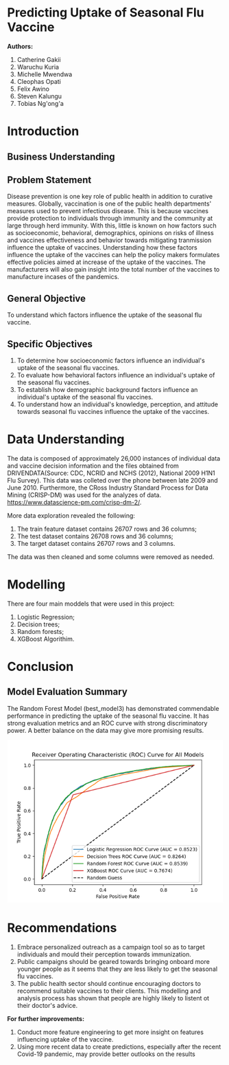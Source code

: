 # **Predicting Uptake of Seasonal Flu Vaccine**

**Authors:**
1. Catherine Gakii
2. Waruchu Kuria
3. Michelle Mwendwa
4. Cleophas Opati
5. Felix Awino
6. Steven Kalungu
7. Tobias Ng'ong'a

# **Introduction**

## **Business Understanding**

## **Problem Statement**

Disease prevention is one key role of public health in addition to curative measures. Globally, vaccination is one of the public health departments' measures used to prevent infectious disease. This is because vaccines provide protection to individuals through immunity and the community at large through herd immunity. With this, little is known on how factors such as socioeconomic, behavioral, demographics, opinions on risks of illness and vaccines effectiveness and behavior towards mitigating tranmission influence the uptake of vaccines. 
Understanding how these factors influence the uptake of the vaccines can help the policy makers formulates effective policies aimed at increase of the uptake of the vaccines. The manufacturers will also gain insight into the total number of the vaccines to manufacture incases of the pandemics.

## **General Objective**

To understand which factors influence the uptake of the seasonal flu vaccine.

## **Specific Objectives**
1. To determine how socioeconomic factors influence an individual's uptake of the seasonal flu vaccines.
2. To evaluate how behavioral factors influence an individual's uptake of the seasonal flu vaccines.
3. To establish how demographic background factors influence an individual's uptake of the seasonal flu vaccines.
4. To understand how an individual's knowledge, perception, and attitude towards seasonal flu vaccines influence the uptake of the vaccines.


# **Data Understanding**
The data is composed of approximately 26,000 instances of individual data and vaccine decision information and the files obtained from DRIVENDATA(Source: CDC, NCRID and NCHS (2012), National 2009 H1N1 Flu Survey). This data was colleted over the phone between late 2009 and June 2010. Furthermore, the CRoss Industry Standard Process for Data Mining (CRISP-DM) was used for the analyzes of data. https://www.datascience-pm.com/crisp-dm-2/.

More data exploration revealed the following:

1. The train feature dataset contains 26707 rows and 36 columns;
2. The test dataset contains 26708 rows and 36 columns;
3. The target dataset contains 26707 rows and 3 columns.

The data was then cleaned and some columns were removed as needed.  

# **Modelling**
There are four main moddels that were used in this project:
1. Logistic Regression;
2. Decision trees;
3. Random forests;
4. XGBoost Algorithim.

# **Conclusion**
## **Model Evaluation Summary**
The Random Forest Model (best_model3) has demonstrated commendable performance in predicting the uptake of the seasonal flu vaccine. It has strong evaluation metrics and an ROC curve with strong discriminatory power. A better balance on the data may give more promising results.

![all models roc curve](images/all_roc_curve.png)

# **Recommendations**
1. Embrace personalized outreach as a campaign tool so as to target individuals and mould their perception towards immunization.
2. Public campaigns should be geared towards bringing onboard more younger people as it seems that they are less likely to get the seasonal flu vaccines.
3. The public health sector should continue encouraging doctors to recommend suitable vaccines to their clients. This modelling and analysis process has shown that people are highly likely to listent ot their doctor's advice.

**For further improvements:**
1. Conduct more feature engineering to get more insight on features influencing uptake of the vaccine.
2. Using more recent data to create predictions, especially after the recent Covid-19 pandemic, may provide better outlooks on the results





